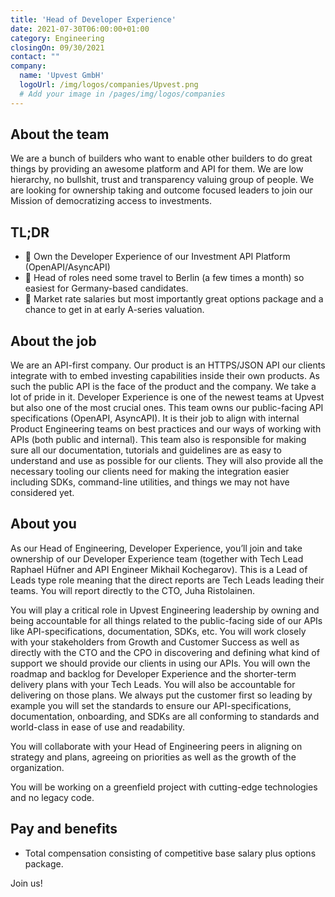 ```yaml
---
title: 'Head of Developer Experience'
date: 2021-07-30T06:00:00+01:00
category: Engineering
closingOn: 09/30/2021
contact: ""
company: 
  name: 'Upvest GmbH'
  logoUrl: /img/logos/companies/Upvest.png
  # Add your image in /pages/img/logos/companies
---
```

## About the team
We are a bunch of builders who want to enable other builders to do great things by providing an awesome platform and API for them. We are low hierarchy, no bullshit, trust and transparency valuing group of people. We are looking for ownership taking and outcome focused leaders to join our Mission of democratizing access to investments.

## TL;DR
* :muscle: Own the Developer Experience of our Investment API Platform (OpenAPI/AsyncAPI)
* :house_with_garden: Head of roles need some travel to Berlin (a few times a month) so easiest for Germany-based candidates.
* :money_mouth_face: Market rate salaries but most importantly great options package and a chance to get in at early A-series valuation.

## About the job

We are an API-first company. Our product is an HTTPS/JSON API our clients integrate with to embed investing capabilities inside their own products. As such the public API is the face of the product and the company. We take a lot of pride in it. Developer Experience is one of the newest teams at Upvest but also one of the most crucial ones. This team owns our public-facing API specifications (OpenAPI, AsyncAPI). It is their job to align with internal Product Engineering teams on best practices and our ways of working with APIs (both public and internal). This team also is responsible for making sure all our documentation, tutorials and guidelines are as easy to understand and use as possible for our clients. They will also provide all the necessary tooling our clients need for making the integration easier including SDKs, command-line utilities, and things we may not have considered yet.

## About you

As our Head of Engineering, Developer Experience, you’ll join and take ownership of our Developer Experience team (together with Tech Lead Raphael Hüfner and API Engineer Mikhail Kochegarov). This is a Lead of Leads type role meaning that the direct reports are Tech Leads leading their teams. You will report directly to the CTO, Juha Ristolainen.

You will play a critical role in Upvest Engineering leadership by owning and being accountable for all things related to the public-facing side of our APIs like API-specifications, documentation, SDKs, etc. You will work closely with your stakeholders from Growth and Customer Success as well as directly with the CTO and the CPO in discovering and defining what kind of support we should provide our clients in using our APIs. You will own the roadmap and backlog for Developer Experience and the shorter-term delivery plans with your Tech Leads. You will also be accountable for delivering on those plans. We always put the customer first so leading by example you will set the standards to ensure our API-specifications, documentation, onboarding, and SDKs are all conforming to standards and world-class in ease of use and readability.

You will collaborate with your Head of Engineering peers in aligning on strategy and plans, agreeing on priorities as well as the growth of the organization.

You will be working on a greenfield project with cutting-edge technologies and no legacy code.

## Pay and benefits

- Total compensation consisting of competitive base salary plus options package.

Join us!
